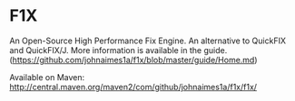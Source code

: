 F1X
===

An Open-Source High Performance Fix Engine. An alternative to QuickFIX and QuickFIX/J. More information is available in the guide. (https://github.com/johnaimes1a/f1x/blob/master/guide/Home.md)

Available on Maven: http://central.maven.org/maven2/com/github/johnaimes1a/f1x/f1x/
